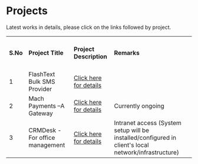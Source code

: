 # Projects
Latest works in details, please click on the links followed by project.

<table width="100%" class="table table-striped">
 <tr>
 <td><h4>S.No</h4></td>
 <td><h4>Project Title</h4></td>
 <td><h4>Project Description</h4></td>
 <td><h4>Remarks</h4></td>
 
 </tr>
 
 <tr>
 <td>1</td>
 <td>FlashText Bulk SMS Provider</td>
 <td><a href="https://github.com/saidasoft/projects/tree/master/flashtext">Click here for details</a></td>
 <td>&nbsp;</td>
 </tr>
 
 <tr>
 <td>2</td>
 <td>Mach Payments –A Gateway</td>
 <td><a href="https://github.com/saidasoft/projects/tree/master/machpayments">Click here for details</a></td>
 <td>Currently ongoing</td>
 </tr>
 
 <tr>
 <td>3</td>
 <td>CRMDesk - For office management</td>
 <td><a href="https://github.com/saidasoft/projects/tree/master/crmdesk">Click here for details</a></td>
 <td>Intranet access (System setup will be installed/configured in client's local network/infrastructure)</td>
 </tr>
 
</table>
